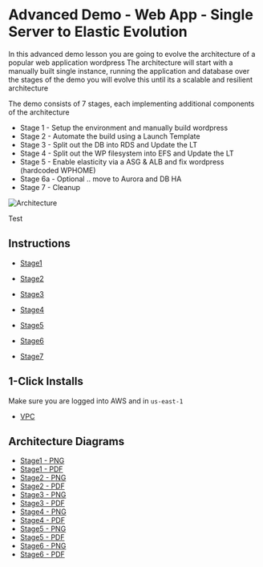 # Advanced Demo - Web App - Single Server to Elastic Evolution

In this advanced demo lesson you are going to evolve the architecture of a popular web application wordpress
The architecture will start with a manually built single instance, running the application and database
over the stages of the demo you will evolve this until its a scalable and resilient architecture

The demo consists of 7 stages, each implementing additional components of the architecture  

- Stage 1 - Setup the environment and manually build wordpress  
- Stage 2 - Automate the build using a Launch Template  
- Stage 3 - Split out the DB into RDS and Update the LT 
- Stage 4 - Split out the WP filesystem into EFS and Update the LT
- Stage 5 - Enable elasticity via a ASG & ALB and fix wordpress (hardcoded WPHOME)
- Stage 6a - Optional .. move to Aurora and DB HA  
- Stage 7 - Cleanup  

![Architecture](https://github.com/acantril/learn-cantrill-io-labs/raw/master/aws-elastic-wordpress-evolution/ArchitectureEvolutionAll.png)

Test

## Instructions

- [Stage1](https://github.com/acantril/learn-cantrill-io-labs/blob/master/aws-elastic-wordpress-evolution/02_LABINSTRUCTIONS/STAGE1%20-%20Setup%20and%20Manual%20wordpress%20build.md)


- [Stage2](https://github.com/acantril/learn-cantrill-io-labs/blob/master/aws-elastic-wordpress-evolution/02_LABINSTRUCTIONS/STAGE2%20-%20Automate%20the%20build%20using%20a%20Launch%20Template.md)
- [Stage3](https://github.com/acantril/learn-cantrill-io-labs/blob/master/aws-elastic-wordpress-evolution/02_LABINSTRUCTIONS/STAGE3%20-%20Add%20RDS%20and%20Update%20the%20LT.md)
- [Stage4](https://github.com/acantril/learn-cantrill-io-labs/blob/master/aws-elastic-wordpress-evolution/02_LABINSTRUCTIONS/STAGE4%20-%20Add%20EFS%20and%20Update%20the%20LT.md)
- [Stage5](https://github.com/acantril/learn-cantrill-io-labs/blob/master/aws-elastic-wordpress-evolution/02_LABINSTRUCTIONS/STAGE5%20-%20Add%20an%20ELB%20and%20ASG.md)
- [Stage6](https://github.com/acantril/learn-cantrill-io-labs/blob/master/aws-elastic-wordpress-evolution/02_LABINSTRUCTIONS/STAGE6%20-%20Optional%20Aurora.md)
- [Stage7](https://github.com/acantril/learn-cantrill-io-labs/blob/master/aws-elastic-wordpress-evolution/02_LABINSTRUCTIONS/STAGE7%20-%20CLEANUP.md)


## 1-Click Installs
Make sure you are logged into AWS and in `us-east-1`  

- [VPC](https://console.aws.amazon.com/cloudformation/home?region=us-east-1#/stacks/quickcreate?templateURL=https://learn-cantrill-labs.s3.amazonaws.com/aws-elastic-wordpress-evolution/A4LVPC.yaml&stackName=A4LVPC)

## Architecture Diagrams

- [Stage1 - PNG](https://github.com/acantril/learn-cantrill-io-labs/blob/master/aws-elastic-wordpress-evolution/02_LABINSTRUCTIONS/STAGE1%20-%20SINGLE%20SERVER%20MANUAL.png)
- [Stage1 - PDF](https://github.com/acantril/learn-cantrill-io-labs/blob/master/aws-elastic-wordpress-evolution/02_LABINSTRUCTIONS/STAGE1%20-%20SINGLE%20SERVER%20MANUAL.pdf)
- [Stage2 - PNG](https://github.com/acantril/learn-cantrill-io-labs/blob/master/aws-elastic-wordpress-evolution/02_LABINSTRUCTIONS/STAGE2%20-%20SINGLE%20SERVER%20LT.png)
- [Stage2 - PDF](https://github.com/acantril/learn-cantrill-io-labs/blob/master/aws-elastic-wordpress-evolution/02_LABINSTRUCTIONS/STAGE2%20-%20SINGLE%20SERVER%20LT.pdf)
- [Stage3 - PNG](https://github.com/acantril/learn-cantrill-io-labs/blob/master/aws-elastic-wordpress-evolution/02_LABINSTRUCTIONS/STAGE3%20-%20SPLIT%20OUT%20RDS.png)
- [Stage3 - PDF](https://github.com/acantril/learn-cantrill-io-labs/blob/master/aws-elastic-wordpress-evolution/02_LABINSTRUCTIONS/STAGE3%20-%20SPLIT%20OUT%20RDS.pdf)
- [Stage4 - PNG](https://github.com/acantril/learn-cantrill-io-labs/blob/master/aws-elastic-wordpress-evolution/02_LABINSTRUCTIONS/STAGE4%20-%20SPLIT%20OUT%20EFS.png)
- [Stage4 - PDF](https://github.com/acantril/learn-cantrill-io-labs/blob/master/aws-elastic-wordpress-evolution/02_LABINSTRUCTIONS/STAGE4%20-%20SPLIT%20OUT%20EFS.pdf)
- [Stage5 - PNG](https://github.com/acantril/learn-cantrill-io-labs/blob/master/aws-elastic-wordpress-evolution/02_LABINSTRUCTIONS/STAGE5%20-%20ASG%20%26%20ALB.png)
- [Stage5 - PDF](https://github.com/acantril/learn-cantrill-io-labs/blob/master/aws-elastic-wordpress-evolution/02_LABINSTRUCTIONS/STAGE5%20-%20ASG%20%26%20ALB.pdf)
- [Stage6 - PNG](https://github.com/acantril/learn-cantrill-io-labs/blob/master/aws-elastic-wordpress-evolution/02_LABINSTRUCTIONS/STAGE6%20-%203AZ%20Aurora%20Cluster.png)
- [Stage6 - PDF](https://github.com/acantril/learn-cantrill-io-labs/blob/master/aws-elastic-wordpress-evolution/02_LABINSTRUCTIONS/STAGE6%20-%203AZ%20Aurora%20Cluster.pdf)





